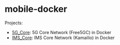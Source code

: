 # mobile-docker

Projects:
- [5G_Core](./5G_Core/README.md): 5G Core Network (Free5GC) in Docker
- [IMS_Core](./IMS_Core/README.md): IMS Core Network (Kamailio) in Docker